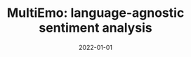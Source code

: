 ---
# Documentation: https://wowchemy.com/docs/managing-content/

title: 'MultiEmo: language-agnostic sentiment analysis'
subtitle: ''
summary: ''
authors:
- Piotr D. Miłkowski
- Marcin Gruza
- kazienko
- Joanna I. Szołomicka
- Stanisław J. Woźniak
- kocon
tags: []
categories: []
date: '2022-01-01'
lastmod: 2022-10-07T05:49:42Z
featured: false
draft: false

# Featured image
# To use, add an image named `featured.jpg/png` to your page's folder.
# Focal points: Smart, Center, TopLeft, Top, TopRight, Left, Right, BottomLeft, Bottom, BottomRight.
image:
  caption: ''
  focal_point: ''
  preview_only: false

# Projects (optional).
#   Associate this post with one or more of your projects.
#   Simply enter your project's folder or file name without extension.
#   E.g. `projects = ["internal-project"]` references `content/project/deep-learning/index.md`.
#   Otherwise, set `projects = []`.
projects: []
publishDate: '2022-10-07T05:49:41.015020Z'
publication_types:
- '1'
abstract: ''
publication: '*Computational Science - ICCS 2022 : 22nd International Conference London,
  UK, June 21-23, 2022 : proceedings. Pt. 2*'
doi: 10.1007/978-3-031-08754-7_10
---